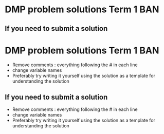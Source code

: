 # DMP problem solutions Term 1 BAN

## If you need to submit a solution

# DMP problem solutions Term 1 BAN

-   Remove comments : everything following the # in each line
-   change variable names
-   Preferably try writing it yourself using the solution as a template for understanding the solution

## If you need to submit a solution

-   Remove comments : everything following the # in each line
-   change variable names
-   Preferably try writing it yourself using the solution as a template for understanding the solution
